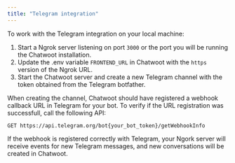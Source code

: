 ```yaml
---
title: "Telegram integration"
---
```


To work with the Telegram integration on your local machine:

1. Start a Ngrok server listening on port `3000` or the port you will be running the Chatwoot installation.
2. Update the .env variable `FRONTEND_URL` in Chatwoot with the `https` version of the Ngrok URL.
3. Start the Chatwoot server and create a new Telegram channel with the token obtained from the Telegram botfather.

When creating the channel, Chatwoot should have registered a webhook callback URL in Telegram for your bot. To verify if the URL registration was successfull, call the following API:

```
GET https://api.telegram.org/bot{your_bot_token}/getWebhookInfo
```

If the webhook is registered correctly with Telegram, your Ngork server will receive events for new Telegram messages, and new conversations will be created in Chatwoot.
